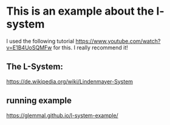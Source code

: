 # This is an example about the l-system
I used the following tutorial https://www.youtube.com/watch?v=E1B4UoSQMFw for this.
I really recommend it!
## The L-System:
https://de.wikipedia.org/wiki/Lindenmayer-System
## running example
https://glemmal.github.io/l-system-example/

